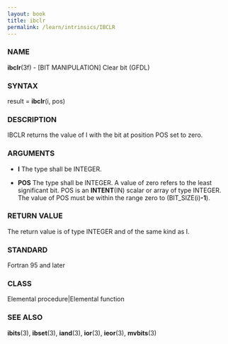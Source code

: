 ```yaml
---
layout: book
title: ibclr
permalink: /learn/intrinsics/IBCLR
---
```

### NAME

**ibclr**(3f) - \[BIT MANIPULATION\] Clear bit
(GFDL)

### SYNTAX

result = **ibclr**(i, pos)

### DESCRIPTION

IBCLR returns the value of I with the bit at position POS set to zero.

### ARGUMENTS

  - **I**
    The type shall be INTEGER.

  - **POS**
    The type shall be INTEGER. A value of zero refers to the least
    significant bit. POS is an **INTENT**(IN) scalar or array of type
    INTEGER. The value of POS must be within the range zero to
    (BIT\_SIZE(i)**-1**).

### RETURN VALUE

The return value is of type INTEGER and of the same kind as I.

### STANDARD

Fortran 95 and later

### CLASS

Elemental procedure\|Elemental function

### SEE ALSO

**ibits**(3), **ibset**(3), **iand**(3), **ior**(3), **ieor**(3),
**mvbits**(3)
